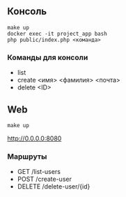 ## Консоль
```
make up
docker exec -it project_app bash
php public/index.php <команда>
```
### Команды для консоли
- list
- create <имя> <фамилия> <почта>
- delete \<ID\>

## Web
```
make up
```
<http://0.0.0.0:8080>
### Маршруты
- GET /list-users
- POST /create-user
- DELETE /delete-user/{id}
